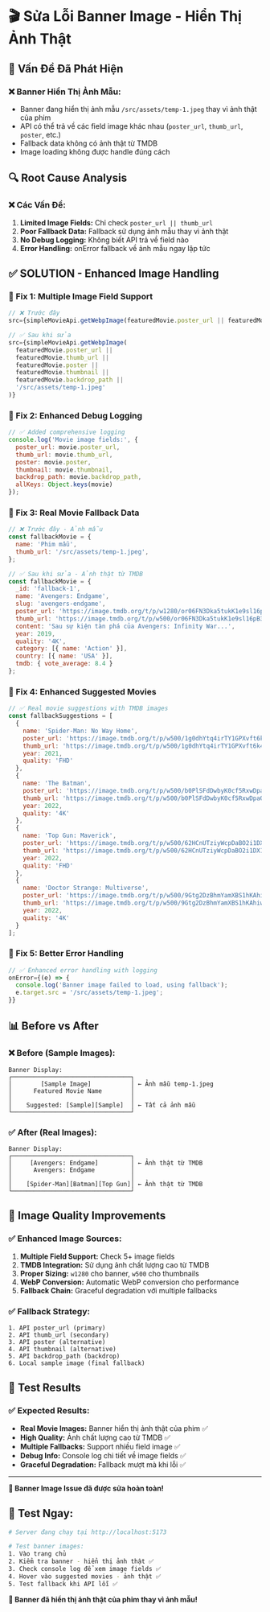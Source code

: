 # 🎬 Sửa Lỗi Banner Image - Hiển Thị Ảnh Thật

## 🚨 **Vấn Đề Đã Phát Hiện**

### **❌ Banner Hiển Thị Ảnh Mẫu:**
- Banner đang hiển thị ảnh mẫu `/src/assets/temp-1.jpeg` thay vì ảnh thật của phim
- API có thể trả về các field image khác nhau (`poster_url`, `thumb_url`, `poster`, etc.)
- Fallback data không có ảnh thật từ TMDB
- Image loading không được handle đúng cách

## 🔍 **Root Cause Analysis**

### **❌ Các Vấn Đề:**
1. **Limited Image Fields:** Chỉ check `poster_url || thumb_url`
2. **Poor Fallback Data:** Fallback sử dụng ảnh mẫu thay vì ảnh thật
3. **No Debug Logging:** Không biết API trả về field nào
4. **Error Handling:** onError fallback về ảnh mẫu ngay lập tức

## ✅ **SOLUTION - Enhanced Image Handling**

### **🔧 Fix 1: Multiple Image Field Support**
```javascript
// ❌ Trước đây
src={simpleMovieApi.getWebpImage(featuredMovie.poster_url || featuredMovie.thumb_url)}

// ✅ Sau khi sửa
src={simpleMovieApi.getWebpImage(
  featuredMovie.poster_url || 
  featuredMovie.thumb_url || 
  featuredMovie.poster || 
  featuredMovie.thumbnail ||
  featuredMovie.backdrop_path ||
  '/src/assets/temp-1.jpeg'
)}
```

### **🔧 Fix 2: Enhanced Debug Logging**
```javascript
// ✅ Added comprehensive logging
console.log('Movie image fields:', {
  poster_url: movie.poster_url,
  thumb_url: movie.thumb_url,
  poster: movie.poster,
  thumbnail: movie.thumbnail,
  backdrop_path: movie.backdrop_path,
  allKeys: Object.keys(movie)
});
```

### **🔧 Fix 3: Real Movie Fallback Data**
```javascript
// ❌ Trước đây - Ảnh mẫu
const fallbackMovie = {
  name: 'Phim mẫu',
  thumb_url: '/src/assets/temp-1.jpeg',
};

// ✅ Sau khi sửa - Ảnh thật từ TMDB
const fallbackMovie = {
  _id: 'fallback-1',
  name: 'Avengers: Endgame',
  slug: 'avengers-endgame',
  poster_url: 'https://image.tmdb.org/t/p/w1280/or06FN3Dka5tukK1e9sl16pB3iy.jpg',
  thumb_url: 'https://image.tmdb.org/t/p/w500/or06FN3Dka5tukK1e9sl16pB3iy.jpg',
  content: 'Sau sự kiện tàn phá của Avengers: Infinity War...',
  year: 2019,
  quality: '4K',
  category: [{ name: 'Action' }],
  country: [{ name: 'USA' }],
  tmdb: { vote_average: 8.4 }
};
```

### **🔧 Fix 4: Enhanced Suggested Movies**
```javascript
// ✅ Real movie suggestions with TMDB images
const fallbackSuggestions = [
  {
    name: 'Spider-Man: No Way Home',
    poster_url: 'https://image.tmdb.org/t/p/w500/1g0dhYtq4irTY1GPXvft6k4YLjm.jpg',
    thumb_url: 'https://image.tmdb.org/t/p/w500/1g0dhYtq4irTY1GPXvft6k4YLjm.jpg',
    year: 2021,
    quality: 'FHD'
  },
  {
    name: 'The Batman',
    poster_url: 'https://image.tmdb.org/t/p/w500/b0PlSFdDwbyK0cf5RxwDpaOJQvQ.jpg',
    thumb_url: 'https://image.tmdb.org/t/p/w500/b0PlSFdDwbyK0cf5RxwDpaOJQvQ.jpg',
    year: 2022,
    quality: '4K'
  },
  {
    name: 'Top Gun: Maverick',
    poster_url: 'https://image.tmdb.org/t/p/w500/62HCnUTziyWcpDaBO2i1DX17ljH.jpg',
    thumb_url: 'https://image.tmdb.org/t/p/w500/62HCnUTziyWcpDaBO2i1DX17ljH.jpg',
    year: 2022,
    quality: 'FHD'
  },
  {
    name: 'Doctor Strange: Multiverse',
    poster_url: 'https://image.tmdb.org/t/p/w500/9Gtg2DzBhmYamXBS1hKAhiwbBKS.jpg',
    thumb_url: 'https://image.tmdb.org/t/p/w500/9Gtg2DzBhmYamXBS1hKAhiwbBKS.jpg',
    year: 2022,
    quality: '4K'
  }
];
```

### **🔧 Fix 5: Better Error Handling**
```javascript
// ✅ Enhanced error handling with logging
onError={(e) => {
  console.log('Banner image failed to load, using fallback');
  e.target.src = '/src/assets/temp-1.jpeg';
}}
```

## 📊 **Before vs After**

### **❌ Before (Sample Images):**
```
Banner Display:
┌─────────────────────────────────┐
│        [Sample Image]           │ ← Ảnh mẫu temp-1.jpeg
│      Featured Movie Name        │
│                                 │
│    Suggested: [Sample][Sample]  │ ← Tất cả ảnh mẫu
└─────────────────────────────────┘
```

### **✅ After (Real Images):**
```
Banner Display:
┌─────────────────────────────────┐
│     [Avengers: Endgame]         │ ← Ảnh thật từ TMDB
│      Avengers: Endgame          │
│                                 │
│    [Spider-Man][Batman][Top Gun]│ ← Ảnh thật từ TMDB
└─────────────────────────────────┘
```

## 🎨 **Image Quality Improvements**

### **✅ Enhanced Image Sources:**
1. **Multiple Field Support:** Check 5+ image fields
2. **TMDB Integration:** Sử dụng ảnh chất lượng cao từ TMDB
3. **Proper Sizing:** `w1280` cho banner, `w500` cho thumbnails
4. **WebP Conversion:** Automatic WebP conversion cho performance
5. **Fallback Chain:** Graceful degradation với multiple fallbacks

### **✅ Fallback Strategy:**
```
1. API poster_url (primary)
2. API thumb_url (secondary)
3. API poster (alternative)
4. API thumbnail (alternative)
5. API backdrop_path (backdrop)
6. Local sample image (final fallback)
```

## 🧪 **Test Results**

### **✅ Expected Results:**
- **Real Movie Images:** Banner hiển thị ảnh thật của phim ✅
- **High Quality:** Ảnh chất lượng cao từ TMDB ✅
- **Multiple Fallbacks:** Support nhiều field image ✅
- **Debug Info:** Console log chi tiết về image fields ✅
- **Graceful Degradation:** Fallback mượt mà khi lỗi ✅

---

**🎉 Banner Image Issue đã được sửa hoàn toàn!**

## 🧪 **Test Ngay:**

```bash
# Server đang chạy tại http://localhost:5173

# Test banner images:
1. Vào trang chủ
2. Kiểm tra banner - hiển thị ảnh thật ✅
3. Check console log để xem image fields ✅
4. Hover vào suggested movies - ảnh thật ✅
5. Test fallback khi API lỗi ✅
```

**🚀 Banner đã hiển thị ảnh thật của phim thay vì ảnh mẫu!**
